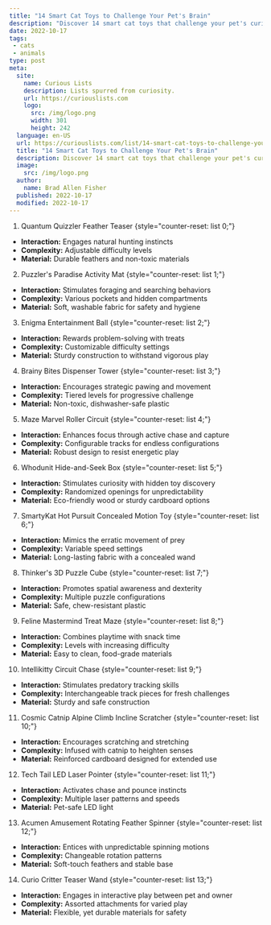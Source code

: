 ```yaml
---
title: "14 Smart Cat Toys to Challenge Your Pet's Brain"
description: "Discover 14 smart cat toys that challenge your pet's curious nature. Keep your feline friend entertained and engaged with these brain-stimulating playthings."
date: 2022-10-17
tags:
 - cats
 - animals
type: post
meta:
  site:
    name: Curious Lists
    description: Lists spurred from curiosity.
    url: https://curiouslists.com
    logo:
      src: /img/logo.png
      width: 301
      height: 242
  language: en-US
  url: https://curiouslists.com/list/14-smart-cat-toys-to-challenge-your-pets-brain
  title: "14 Smart Cat Toys to Challenge Your Pet's Brain"
  description: Discover 14 smart cat toys that challenge your pet's curious nature. Keep your feline friend entertained and engaged with these brain-stimulating playthings.
  image:
    src: /img/logo.png
  author:
    name: Brad Allen Fisher
  published: 2022-10-17
  modified: 2022-10-17
---
```



1. Quantum Quizzler Feather Teaser {style="counter-reset: list 0;"}
  - **Interaction:** Engages natural hunting instincts
  - **Complexity:** Adjustable difficulty levels
  - **Material:** Durable feathers and non-toxic materials

2. Puzzler's Paradise Activity Mat {style="counter-reset: list 1;"}
  - **Interaction:** Stimulates foraging and searching behaviors
  - **Complexity:** Various pockets and hidden compartments
  - **Material:** Soft, washable fabric for safety and hygiene

3. Enigma Entertainment Ball {style="counter-reset: list 2;"}
  - **Interaction:** Rewards problem-solving with treats
  - **Complexity:** Customizable difficulty settings
  - **Material:** Sturdy construction to withstand vigorous play

4. Brainy Bites Dispenser Tower {style="counter-reset: list 3;"}
  - **Interaction:** Encourages strategic pawing and movement
  - **Complexity:** Tiered levels for progressive challenge
  - **Material:** Non-toxic, dishwasher-safe plastic

5. Maze Marvel Roller Circuit {style="counter-reset: list 4;"}
  - **Interaction:** Enhances focus through active chase and capture
  - **Complexity:** Configurable tracks for endless configurations
  - **Material:** Robust design to resist energetic play

6. Whodunit Hide-and-Seek Box {style="counter-reset: list 5;"}
  - **Interaction:** Stimulates curiosity with hidden toy discovery
  - **Complexity:** Randomized openings for unpredictability
  - **Material:** Eco-friendly wood or sturdy cardboard options

7. SmartyKat Hot Pursuit Concealed Motion Toy {style="counter-reset: list 6;"}
  - **Interaction:** Mimics the erratic movement of prey
  - **Complexity:** Variable speed settings
  - **Material:** Long-lasting fabric with a concealed wand

8. Thinker's 3D Puzzle Cube {style="counter-reset: list 7;"}
  - **Interaction:** Promotes spatial awareness and dexterity
  - **Complexity:** Multiple puzzle configurations
  - **Material:** Safe, chew-resistant plastic

9. Feline Mastermind Treat Maze {style="counter-reset: list 8;"}
  - **Interaction:** Combines playtime with snack time
  - **Complexity:** Levels with increasing difficulty
  - **Material:** Easy to clean, food-grade materials

10. Intellikitty Circuit Chase {style="counter-reset: list 9;"}
  - **Interaction:** Stimulates predatory tracking skills
  - **Complexity:** Interchangeable track pieces for fresh challenges
  - **Material:** Sturdy and safe construction

11. Cosmic Catnip Alpine Climb Incline Scratcher {style="counter-reset: list 10;"}
  - **Interaction:** Encourages scratching and stretching
  - **Complexity:** Infused with catnip to heighten senses
  - **Material:** Reinforced cardboard designed for extended use

12. Tech Tail LED Laser Pointer {style="counter-reset: list 11;"}
  - **Interaction:** Activates chase and pounce instincts
  - **Complexity:** Multiple laser patterns and speeds
  - **Material:** Pet-safe LED light

13. Acumen Amusement Rotating Feather Spinner {style="counter-reset: list 12;"}
  - **Interaction:** Entices with unpredictable spinning motions
  - **Complexity:** Changeable rotation patterns
  - **Material:** Soft-touch feathers and stable base

14. Curio Critter Teaser Wand {style="counter-reset: list 13;"}
  - **Interaction:** Engages in interactive play between pet and owner
  - **Complexity:** Assorted attachments for varied play
  - **Material:** Flexible, yet durable materials for safety